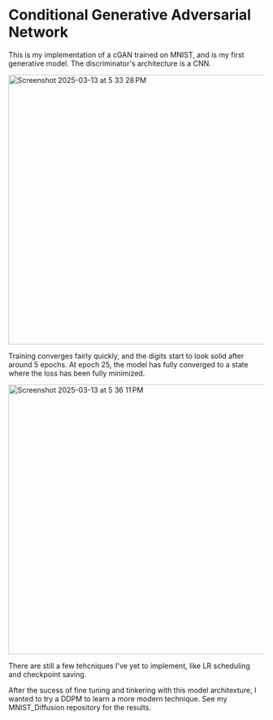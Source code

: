 # Conditional Generative Adversarial Network

This is my implementation of a cGAN trained on MNIST, and is my first generative model. The discriminator's architecture is a CNN.

<img width="531" alt="Screenshot 2025-03-13 at 5 33 28 PM" src="https://github.com/user-attachments/assets/ed739fc0-c687-4b4d-a000-666ec7d8673c" />

Training converges fairly quickly, and the digits start to look solid after around 5 epochs. At epoch 25, the model has fully converged to a state where the loss has been fully minimized.

<img width="531" alt="Screenshot 2025-03-13 at 5 36 11 PM" src="https://github.com/user-attachments/assets/a9fadafc-5184-4514-bbcc-70bcfd858b11" />

There are still a few tehcniques I've yet to implement, like LR scheduling and checkpoint saving.

After the sucess of fine tuning and tinkering with this model architexture, I wanted to try a DDPM to learn a more modern technique. See my MNIST_Diffusion repository for the results.

